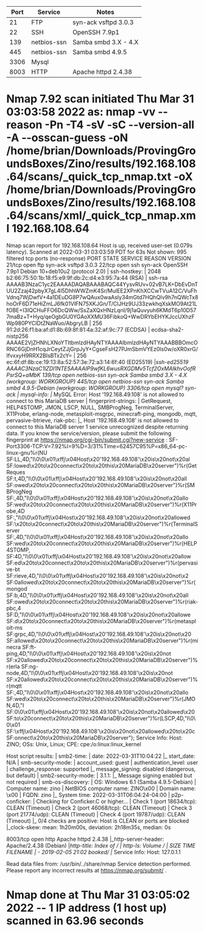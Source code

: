 | Port | Service     | Notes                |
| ---- | ----------- | -------------------- |
| 21   | FTP         | syn-ack vsftpd 3.0.3 |
| 22   | SSH         | OpenSSH 7.9p1        |
| 139  | netbios-ssn | Samba smbd 3.X - 4.X |
| 445  | netbios-ssn | Samba smbd 4.9.5     |
| 3306 | Mysql       |                      |
| 8003 | HTTP        | Apache httpd 2.4.38  | 


# Nmap 7.92 scan initiated Thu Mar 31 03:03:58 2022 as: nmap -vv --reason -Pn -T4 -sV -sC --version-all -A --osscan-guess -oN /home/brian/Downloads/ProvingGroundsBoxes/Zino/results/192.168.108.64/scans/_quick_tcp_nmap.txt -oX /home/brian/Downloads/ProvingGroundsBoxes/Zino/results/192.168.108.64/scans/xml/_quick_tcp_nmap.xml 192.168.108.64
Nmap scan report for 192.168.108.64
Host is up, received user-set (0.079s latency).
Scanned at 2022-03-31 03:03:59 PDT for 63s
Not shown: 995 filtered tcp ports (no-response)
PORT     STATE SERVICE     REASON  VERSION
21/tcp   open  ftp         syn-ack vsftpd 3.0.3
22/tcp   open  ssh         syn-ack OpenSSH 7.9p1 Debian 10+deb10u2 (protocol 2.0)
| ssh-hostkey: 
|   2048 b2:66:75:50:1b:18:f5:e9:9f:db:2c:d4:e3:95:7a:44 (RSA)
| ssh-rsa AAAAB3NzaC1yc2EAAAADAQABAAABAQC44YysvRUv+02vB7LK+DbEvDnTUU2Zzaj42pbyX7gL4I5DhhWWZmK4Sr/MulEE2XPnKhXCCwTVuA12C/VuFhVdnq7WjDwfV+4a1DEuDG8P7wQAux0waAsly34mGtd7HQhQIv9h7nQWcTx8hoOrF6D71eHiZmLJ6fk01VlFN75XKJGn/T/ClJHz9UJ33zwkhqXskMO9At21LfOBE+I3IQCHuFFO6DcQWw/SsZaXQxHNzLqnI/9j1aQuvyuh6KMdT6p10D577maBz+T+Hyq/qeOgbGU0YGAoXXMU36FibkoQ+WwDRYbEHYKJccUXhzFWp980PYCIDtZNaWuo/AbgryLB
|   256 91:2d:26:f1:ba:af:d1:8b:69:8f:81:4a:32:af:9c:77 (ECDSA)
| ecdsa-sha2-nistp256 AAAAE2VjZHNhLXNoYTItbmlzdHAyNTYAAAAIbmlzdHAyNTYAAABBBOmcORNC6GjDnH1cqJrCeytZJjGrpJyY+CgseFsH27PJmSbmVYEz0ls0w/oXR0xrG/IfvxxyH9RRX2BIsBTx2cY=
|   256 ec:6f:df:8b:ce:19:13:8a:52:57:3e:72:a3:14:6f:40 (ED25519)
|_ssh-ed25519 AAAAC3NzaC1lZDI1NTE5AAAAIP9wfKL6wusRXGDMv5Tcf2OxMAIkhvOofRPsrSQ+aMbK
139/tcp  open  netbios-ssn syn-ack Samba smbd 3.X - 4.X (workgroup: WORKGROUP)
445/tcp  open  netbios-ssn syn-ack Samba smbd 4.9.5-Debian (workgroup: WORKGROUP)
3306/tcp open  mysql?      syn-ack
| mysql-info: 
|_  MySQL Error: Host '192.168.49.108' is not allowed to connect to this MariaDB server
| fingerprint-strings: 
|   GetRequest, HELP4STOMP, JMON, LSCP, NULL, SMBProgNeg, TerminalServer, X11Probe, erlang-node, metasploit-msgrpc, minecraft-ping, mongodb, mqtt, pervasive-btrieve, riak-pbc: 
|_    Host '192.168.49.108' is not allowed to connect to this MariaDB server
1 service unrecognized despite returning data. If you know the service/version, please submit the following fingerprint at https://nmap.org/cgi-bin/submit.cgi?new-service :
SF-Port3306-TCP:V=7.92%I=9%D=3/31%Time=62457C95%P=x86_64-pc-linux-gnu%r(NU
SF:LL,4D,"I\0\0\x01\xffj\x04Host\x20'192\.168\.49\.108'\x20is\x20not\x20al
SF:lowed\x20to\x20connect\x20to\x20this\x20MariaDB\x20server")%r(GetReques
SF:t,4D,"I\0\0\x01\xffj\x04Host\x20'192\.168\.49\.108'\x20is\x20not\x20all
SF:owed\x20to\x20connect\x20to\x20this\x20MariaDB\x20server")%r(SMBProgNeg
SF:,4D,"I\0\0\x01\xffj\x04Host\x20'192\.168\.49\.108'\x20is\x20not\x20allo
SF:wed\x20to\x20connect\x20to\x20this\x20MariaDB\x20server")%r(X11Probe,4D
SF:,"I\0\0\x01\xffj\x04Host\x20'192\.168\.49\.108'\x20is\x20not\x20allowed
SF:\x20to\x20connect\x20to\x20this\x20MariaDB\x20server")%r(TerminalServer
SF:,4D,"I\0\0\x01\xffj\x04Host\x20'192\.168\.49\.108'\x20is\x20not\x20allo
SF:wed\x20to\x20connect\x20to\x20this\x20MariaDB\x20server")%r(HELP4STOMP,
SF:4D,"I\0\0\x01\xffj\x04Host\x20'192\.168\.49\.108'\x20is\x20not\x20allow
SF:ed\x20to\x20connect\x20to\x20this\x20MariaDB\x20server")%r(pervasive-bt
SF:rieve,4D,"I\0\0\x01\xffj\x04Host\x20'192\.168\.49\.108'\x20is\x20not\x2
SF:0allowed\x20to\x20connect\x20to\x20this\x20MariaDB\x20server")%r(mongod
SF:b,4D,"I\0\0\x01\xffj\x04Host\x20'192\.168\.49\.108'\x20is\x20not\x20all
SF:owed\x20to\x20connect\x20to\x20this\x20MariaDB\x20server")%r(riak-pbc,4
SF:D,"I\0\0\x01\xffj\x04Host\x20'192\.168\.49\.108'\x20is\x20not\x20allowe
SF:d\x20to\x20connect\x20to\x20this\x20MariaDB\x20server")%r(metasploit-ms
SF:grpc,4D,"I\0\0\x01\xffj\x04Host\x20'192\.168\.49\.108'\x20is\x20not\x20
SF:allowed\x20to\x20connect\x20to\x20this\x20MariaDB\x20server")%r(minecra
SF:ft-ping,4D,"I\0\0\x01\xffj\x04Host\x20'192\.168\.49\.108'\x20is\x20not\
SF:x20allowed\x20to\x20connect\x20to\x20this\x20MariaDB\x20server")%r(erla
SF:ng-node,4D,"I\0\0\x01\xffj\x04Host\x20'192\.168\.49\.108'\x20is\x20not\
SF:x20allowed\x20to\x20connect\x20to\x20this\x20MariaDB\x20server")%r(mqtt
SF:,4D,"I\0\0\x01\xffj\x04Host\x20'192\.168\.49\.108'\x20is\x20not\x20allo
SF:wed\x20to\x20connect\x20to\x20this\x20MariaDB\x20server")%r(JMON,4D,"I\
SF:0\0\x01\xffj\x04Host\x20'192\.168\.49\.108'\x20is\x20not\x20allowed\x20
SF:to\x20connect\x20to\x20this\x20MariaDB\x20server")%r(LSCP,4D,"I\0\0\x01
SF:\xffj\x04Host\x20'192\.168\.49\.108'\x20is\x20not\x20allowed\x20to\x20c
SF:onnect\x20to\x20this\x20MariaDB\x20server");
Service Info: Host: ZINO; OSs: Unix, Linux; CPE: cpe:/o:linux:linux_kernel
 
Host script results:
| smb2-time: 
|   date: 2022-03-31T10:04:22
|_  start_date: N/A
| smb-security-mode: 
|   account_used: guest
|   authentication_level: user
|   challenge_response: supported
|_  message_signing: disabled (dangerous, but default)
| smb2-security-mode: 
|   3.1.1: 
|_    Message signing enabled but not required
| smb-os-discovery: 
|   OS: Windows 6.1 (Samba 4.9.5-Debian)
|   Computer name: zino
|   NetBIOS computer name: ZINO\x00
|   Domain name: \x00
|   FQDN: zino
|_  System time: 2022-03-31T06:04:24-04:00
| p2p-conficker: 
|   Checking for Conficker.C or higher...
|   Check 1 (port 18634/tcp): CLEAN (Timeout)
|   Check 2 (port 46068/tcp): CLEAN (Timeout)
|   Check 3 (port 21774/udp): CLEAN (Timeout)
|   Check 4 (port 19787/udp): CLEAN (Timeout)
|_  0/4 checks are positive: Host is CLEAN or ports are blocked
|_clock-skew: mean: 1h20m00s, deviation: 2h18m35s, median: 0s

8003/tcp open  http    Apache httpd 2.4.38
|_http-server-header: Apache/2.4.38 (Debian)
|_http-title: Index of /
| http-ls: Volume /
| SIZE  TIME              FILENAME
| -     2019-02-05 21:02  booked/
|_
Service Info: Host: 127.0.1.1

 
Read data files from: /usr/bin/../share/nmap
Service detection performed. Please report any incorrect results at https://nmap.org/submit/ .
# Nmap done at Thu Mar 31 03:05:02 2022 -- 1 IP address (1 host up) scanned in 63.96 seconds
